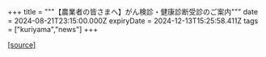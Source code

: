 +++
title = """【農業者の皆さまへ】がん検診・健康診断受診のご案内"""
date = 2024-08-21T23:15:00.000Z
expiryDate = 2024-12-13T15:25:58.411Z
tags = ["kuriyama","news"]
+++


[[source]](https://www.town.kuriyama.hokkaido.jp/soshiki/50/28562.html)
